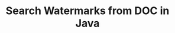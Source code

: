 ---
############################# Static ############################
layout: "autogen"
draft: false
path: "watermark/java/search/doc/"
otherformats: PDF WORD EXCEL IMAGE VISIO DOT DOCX DOCM DOTX DOTM RTF TXT XLSX XLSM XLTM XLT XLTX XLS XLSB XLAM SXC PPTX PPTM PPSX PPSM POTM POT POTX PPT PPS ODT BMP GIF JPEG JP2 PNG TIFF WEBP VSD VDX VSDX VSTX VSX VSSX VSDM VSSM VSTM VTX VDW VSS VST

############################# Head ############################
head_title: "Search Watermarks from DOC in Java"
head_description: "Java library to search watermarks from DOC document using smart search features within Java applications using GroupDocs.Watermark APIs for Java."

############################# Header ############################
title: "Search Watermarks from DOC in Java"
description: "You can use smart search to locate all watermarks in a DOC file from within Java and J2SE applications. You can define your search criteria based on text, regular expressions (RegEx), images, hyperlinks, characters, and various search objects to locate watermarks throughout the entire document or specific pages."

############################# SubMenu ############################
submenu:
    enable: true

############################# About ############################
about:
    enable: true
    title: "GroupDocs.Watermark for Java API"
    content: |
        GroupDocs.Watermark for Java is a comprehensive solution for managing watermarks in Java applications. It enables developers to easily perform various watermark manipulation operations such as adding, editing, searching, and deleting different types of watermarks in documents of various popular file formats. It supports working with text and image watermarks in a variety of documents, including PDF, Microsoft Word, Excel, PowerPoint, Visio, Email, and image formats.

        GroupDocs.Watermark API supports all major operating systems and Java versions including J2SE 7.0 (1.7), J2SE 8.0 (1.8), and Java 10.

############################# Steps ############################
steps:
    enable: true
    title_left: "Search Watermarks from DOC in Java"
    content_left: |
        [GroupDocs.Watermark](https://products.groupdocs.com/watermark/java/) makes it easy for Java developers to intelligently search watermarks from within their applications by implementing a few easy steps.

        *   Instantiate **Watermarker** with input DOC document.
        *   Initialize **PossibleWatermarkCollection** to perform a watermark search.
        *   Defined search criteria to find possible watermarks.
        
    title_right: "System Requirements"
    content_right: |
        Before executing the code example below, please make sure that you have the following prerequisites installed on your system.

        *   Operating Systems: Microsoft Windows, Linux, MacOS
        *   Development Environments: NetBeans, IntelliJ IDEA, Eclipse
        *   Frameworks: Java 7 (1.7) and above
        *   Download the latest version of GroupDocs.Watermark for Java from [Maven](https://repository.groupdocs.com/webapp/#/artifacts/browse/tree/General/repo/com/groupdocs/groupdocs-watermark)
        
    code: |
        ```cs
        // search for possible watermarks in a DOC document using Java.
        // Instantiate Watermarker with input DOC document
        Watermarker watermarker = new Watermarker(input.doc))

        // Initialize PossibleWatermarkCollection to start watermark search
        PossibleWatermarkCollection possibleWatermarks = watermarker.search();
        for (PossibleWatermark possibleWatermark : possibleWatermarks)
        {
            if (possibleWatermark.getImageData() != null)
            {
                System.out.println(possibleWatermark.getImageData().length);
            }

            // Defined search criteria to find possible watermarks
            System.out.println(possibleWatermark.getText());
            System.out.println(possibleWatermark.getX());
            System.out.println(possibleWatermark.getY());
            System.out.println(possibleWatermark.getRotateAngle());
            System.out.println(possibleWatermark.getWidth());
            System.out.println(possibleWatermark.getHeight());
        }

        watermarker.close();
        ```        

demos:
    enable: true
        

about_formats:
    enable: true


more_formats:
    enable: true


back_to_top:
    enable: true
---